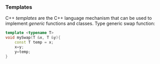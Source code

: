 ### Templates
C++ *templates* are the C++ language mechanism that can be used to implement *generic* functions and classes. Type generic swap function:

```C++
template <typename T>
void mySwap(T &x, T &y){
    const T temp = x;
    x=y;
    y=temp;
}
```
